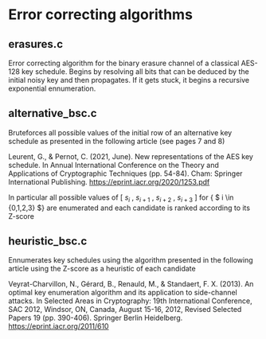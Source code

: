 # Error correcting algorithms

## erasures.c

Error correcting algorithm for the binary erasure channel of a classical AES-128 key schedule. Begins by resolving all bits that can be deduced by the initial noisy key and then propagates. If it gets stuck, it begins a recursive exponential ennumeration. 

## alternative_bsc.c

Bruteforces all possible values of the initial row of an alternative key schedule as presented in the following article (see pages 7 and 8)

Leurent, G., & Pernot, C. (2021, June). New representations of the AES key schedule. In Annual International Conference on the Theory and Applications of Cryptographic Techniques (pp. 54-84). Cham: Springer International Publishing. https://eprint.iacr.org/2020/1253.pdf

In particular all possible values of [ $s_i$ , $s_{i+1}$ , $s_{i+2}$ , $s_{i+3}$ ] for { $ i \in {0,1,2,3} $} are enumerated and each candidate is ranked according to its Z-score

## heuristic_bsc.c 

Ennumerates key schedules using the algorithm presented in the following article using the Z-score as a heuristic of each candidate

Veyrat-Charvillon, N., Gérard, B., Renauld, M., & Standaert, F. X. (2013). An optimal key enumeration algorithm and its application to side-channel attacks. In Selected Areas in Cryptography: 19th International Conference, SAC 2012, Windsor, ON, Canada, August 15-16, 2012, Revised Selected Papers 19 (pp. 390-406). Springer Berlin Heidelberg. https://eprint.iacr.org/2011/610 


